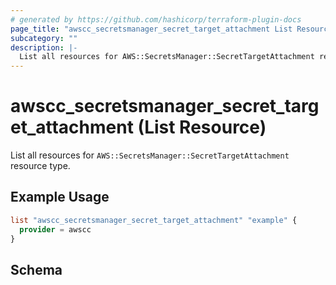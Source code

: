 ```yaml
---
# generated by https://github.com/hashicorp/terraform-plugin-docs
page_title: "awscc_secretsmanager_secret_target_attachment List Resource - terraform-provider-awscc"
subcategory: ""
description: |-
  List all resources for AWS::SecretsManager::SecretTargetAttachment resource type.
---
```


# awscc_secretsmanager_secret_target_attachment (List Resource)

List all resources for `AWS::SecretsManager::SecretTargetAttachment` resource type.

## Example Usage

```terraform
list "awscc_secretsmanager_secret_target_attachment" "example" {
  provider = awscc
}
```

<!-- schema generated by tfplugindocs -->
## Schema
